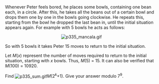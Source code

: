 <p>Whenever Peter feels bored, he places some bowls, containing one bean each, in a circle. After this, he takes all the beans out of a certain bowl and drops them one by one in the bowls going clockwise. He repeats this, starting from the bowl he dropped the last bean in, until the initial situation appears again. For example with 5 bowls he acts as follows:</p>

<div align="center"><img src="project/images/p335_mancala.gif" class="dark_img" alt="p335_mancala.gif" /></div>

<p>So with 5 bowls it takes Peter 15 moves to return to the initial situation.</p>

<p>Let <var>M</var>(<var>x</var>) represent the number of moves required to return to the initial situation, starting with <var>x</var> bowls. Thus, <var>M</var>(5) = 15. It can also be verified that <var>M</var>(100) = 10920.</p>

<p>Find <img style="vertical-align:middle;" src="project/images/p335_sum.gif" alt="p335_sum.gif" /><var>M</var>(2<sup><var>k</var></sup>+1). Give your answer modulo 7<sup>9</sup>.</p>



